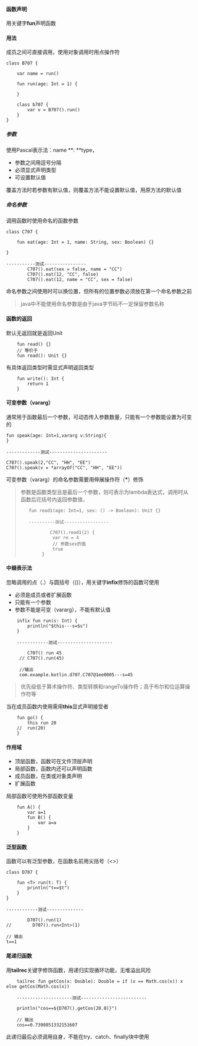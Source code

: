#### 函数声明

用关键字**fun**声明函数

#### 用法

成员之间可直接调用，使用对象调用时用点操作符

```
class B707 {

    var name = run()

    fun run(age: Int = 1) {

    }

    class b707 {
        var v = B707().run()
    }
}
```

##### 参数

使用Pascal表示法：name **: **type，

* 参数之间用逗号分隔
* 必须显式声明类型
* 可设置默认值

覆盖方法时若参数有默认值，则覆盖方法不能设置默认值，用原方法的默认值

##### 命名参数

调用函数时使用命名的函数参数

```
class C707 {

    fun eat(age: Int = 1, name: String, sex: Boolean) {}

}

-----------测试----------------
        C707().eat(sex = false, name = "CC")
        C707().eat(12, "CC", false)
        C707().eat(12, name = "CC", sex = false)
```

命名参数之间使用时可以换位置，但所有的位置参数必须放在第一个命名参数之前

> java中不能使用命名参数是由于java字节码不一定保留参数名称

#### 函数的返回

默认无返回就是返回Unit

```
    fun read() {}
    // 等价于
    fun read(): Unit {}
```

有具体返回类型时需显式声明返回类型

```
    fun write(): Int {
        return 1
    }
```

#### 可变参数（vararg）

通常用于函数最后一个参数，可动态传入参数数量，只能有一个参数能设置为可变的

```
fun speak(age: Int=1,vararg v:String){
}

-------------测试----------------------

C707().speak(2,"CC", "HH", "EE")
C707().speak(v = *arrayOf("CC", "HH", "EE"))
```

可变参数（vararg）的命名参数需要用伸展操作符（**\***）修饰

> 参数是函数类型且是最后一个参数，则可表示为lambda表达式，调用时从函数后花括号内返回参数值，
>
> ```
>    fun read1(age: Int=1, sex: () -> Boolean): Unit {}
>    
>    ----------测试-----------------
>    
>            C707().read1(2) {
>             var re = 4
>             // 参数sex的值
>             true 
>         }
> ```

#### 中缀表示法

忽略调用的点（.）与圆括号（\(\)），用关键字**infix**修饰的函数可使用

* 必须是成员或者扩展函数
* 只能有一个参数
* 参数不能是可变（vararg），不能有默认值

```
    infix fun run(s: Int) {
        println("$this---s=$s")
    }

    ------------测试---------------------

        C707() run 45
     // C707().run(45)

     //输出
     com.example.kotlin.d707.C707@1ee0005---s=45
```

> 优先级低于算术操作符、类型转换和rangeTo操作符；高于布尔和位运算操作符等

当在成员函数内使用需用**this**显式声明接受者

```
    fun go() {
        this run 20
    //  run(20)
    }
```

#### 作用域

* 顶层函数，函数可在文件顶层声明
* 局部函数，函数内还可以声明函数
* 成员函数，在类或对象类声明
* 扩展函数

局部函数可使用外部函数变量

```
    fun A() {
        var a=1
        fun B() {
            var a=a
        }
    }
```

#### 泛型函数

函数可以有泛型参数，在函数名前用尖括号（&lt;&gt;）

```
class D707 {

    fun <T> run(t: T) {
        println("t==$t")
    }
}

------------测试--------------

        D707().run(1)
//        D707().run<Int>(1)

// 输出
t==1
```

#### 尾递归函数

用**tailrec**关键字修饰函数，用递归实现循环功能，无堆溢出风险

```
    tailrec fun getCos(x: Double): Double = if (x == Math.cos(x)) x else getCos(Math.cos(x))
    
    ---------------------测试-------------------------
    
    println("cos==${D707().getCos(20.0)}")
    
    // 输出
    cos==0.7390851332151607
```

此递归最后必须调用自身，不能在try、catch、finally块中使用



